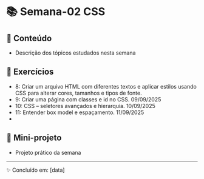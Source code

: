 # 📚 Semana-02 CSS

## 📌 Conteúdo
- Descrição dos tópicos estudados nesta semana

## 📝 Exercícios
- 8: Criar um arquivo HTML com diferentes textos e aplicar estilos usando CSS para alterar cores, tamanhos e tipos de fonte.
- 9: Criar uma página com classes e id no CSS. 09/09/2025
- 10: CSS – seletores avançados e hierarquia. 10/09/2025
- 11: Entender box model e espaçamento. 11/09/2025
- 

## 🚀 Mini-projeto
- Projeto prático da semana

---
✨ Concluído em: [data]
